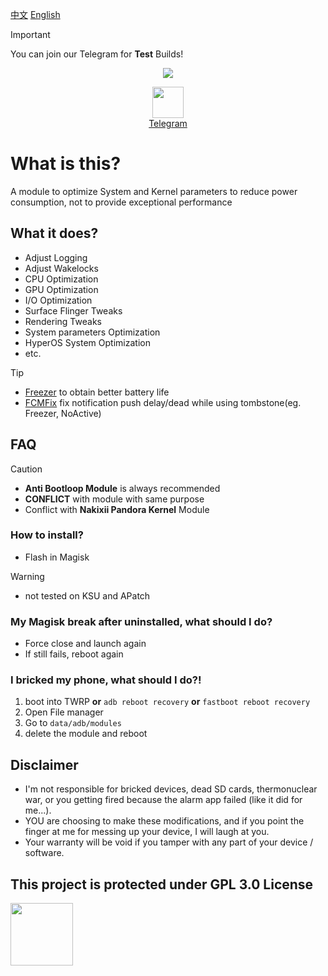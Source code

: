 [中文](https://github.com/TatshSiow/HyperOptimize/blob/main/README_CH.md)
[English](https://github.com/TatshSiow/HyperOptimize/blob/main/README.md)

> [!IMPORTANT]
> You can join our Telegram for **Test** Builds!
<div align="center">
  
  ![](https://github.com/user-attachments/assets/5cf75f24-5993-4e64-b3b2-328f30d4ff31)
  
  <a href="https://t.me/TatshSecretCave" ><img height="50" src="https://www.vectorlogo.zone/logos/telegram/telegram-tile.svg"/></a>\
  <a href="https://t.me/TatshSecretCave" >Telegram</a>
</div>

# What is this?
A module to optimize System and Kernel parameters to reduce power consumption, not to provide exceptional performance

## What it does?
- Adjust Logging
- Adjust Wakelocks
- CPU Optimization
- GPU Optimization
- I/O Optimization
- Surface Flinger Tweaks
- Rendering Tweaks
- System parameters Optimization
- HyperOS System Optimization
- etc.
> [!TIP]  
> - [Freezer](https://github.com/Freezer-Team/Freezer) to obtain better battery life
> - [FCMFix](https://github.com/kooritea/fcmfix) fix notification push delay/dead while using tombstone(eg. Freezer, NoActive)

## FAQ
> [!CAUTION]  
> - **Anti Bootloop Module** is always recommended
> - **CONFLICT** with module with same purpose
> - Conflict with **Nakixii Pandora Kernel** Module

### How to install?
- Flash in Magisk
> [!WARNING]  
> - not tested on KSU and APatch

### My Magisk break after uninstalled, what should I do?
- Force close and launch again
- If still fails, reboot again

### I bricked my phone, what should I do?!
1. boot into TWRP **or** `adb reboot recovery` **or** `fastboot reboot recovery`
3. Open File manager
4. Go to `data/adb/modules`
5. delete the module and reboot

## Disclaimer
* I'm not responsible for bricked devices, dead SD cards, thermonuclear war, or you getting fired because the alarm app failed (like it did for me...).
* YOU are choosing to make these modifications, and if you point the finger at me for messing up your device, I will laugh at you.
* Your warranty will be void if you tamper with any part of your device / software.


## This project is protected under GPL 3.0 License
<a href="https://github.com/TatshSiow/HyperOptimize/blob/main/LICENSE" ><img height=100 src="https://upload.wikimedia.org/wikipedia/commons/9/93/GPLv3_Logo.svg"/></a>

